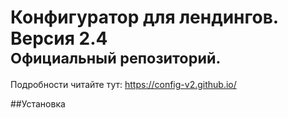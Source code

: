 <h1><strong>Конфигуратор для лендингов.</strong> Версия 2.4</br><small>Официальный репозиторий.</small></h1>

Подробности читайте тут: https://config-v2.github.io/

##Установка 

